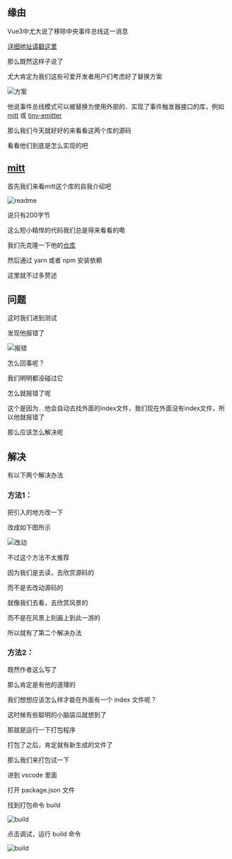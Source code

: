 ## 缘由

Vue3中尤大说了移除中央事件总线这一消息

[详细地址请戳这里](https://v3.cn.vuejs.org/guide/migration/events-api.html#%E6%A6%82%E8%A7%88)

那么既然这样子说了

尤大肯定为我们这些可爱开发者用户们考虑好了替换方案

![方案](https://cdn.jsdelivr.net/gh/Vixcity/FigureBed/img/202111040926505.jpg)

他说事件总线模式可以被替换为使用外部的、实现了事件触发器接口的库，例如 [mitt](https://github.com/developit/mitt) 或 [tiny-emitter](https://github.com/scottcorgan/tiny-emitter)

那么我们今天就好好的来看看这两个库的源码

看看他们到底是怎么实现的吧

## [mitt](https://github.com/developit/mitt)

首先我们来看mitt这个库的自我介绍吧

![readme](https://cdn.jsdelivr.net/gh/Vixcity/FigureBed/img/202111040930142.jpg)

说只有200字节

这么短小精悍的代码我们总是得来看看的嘞

我们先克隆一下他的[仓库](https://github.com/developit/mitt)

然后通过 yarn 或者 npm 安装依赖

这里就不过多赘述

## 问题

这时我们进到测试

发现他报错了

![报错](https://cdn.jsdelivr.net/gh/Vixcity/FigureBed/img/202111041053193.jpg)

怎么回事呢？

我们明明都没碰过它

怎么就报错了呢

这个是因为`..`他会自动去找外面的index文件，我们现在外面没有index文件，所以他就报错了

那么应该怎么解决呢

## 解决

有以下两个解决办法

### 方法1：

把引入的地方改一下

改成如下图所示

![改动](https://cdn.jsdelivr.net/gh/Vixcity/FigureBed/img/202111041058134.jpg)

不过这个方法不太推荐

因为我们是去读，去欣赏源码的

而不是去改动源码的

就像我们去看，去欣赏风景的

而不是在风景上刻画上到此一游的

所以就有了第二个解决办法

### 方法2：

既然作者这么写了

那么肯定是有他的道理的

我们想想应该怎么样才能在外面有一个 index 文件呢？

这时候有些聪明的小脑袋瓜就想到了

那就是运行一下打包程序

打包了之后，肯定就有新生成的文件了

那么我们来打包试一下

进到 vscode 里面

打开 package.json 文件

找到打包命令 build

![build](https://cdn.jsdelivr.net/gh/Vixcity/FigureBed/img/202111041104918.jpg)

点击调试，运行 build 命令

![build](https://cdn.jsdelivr.net/gh/Vixcity/FigureBed/img/202111041106020.jpg)